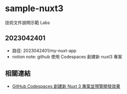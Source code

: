 # sample-nuxt3

技術文件說明示範 Labs

## 2023042401

- 路徑: 2023042401/my-nuxt-app
- notion note: github 使用 Codespaces 創建新 nuxt3 專案

## 相關連結

- [GitHub Codespaces 創建新 Nuxt 3 專案並預覽開發效果](https://www.tpisoftware.com/tpu/articleDetails/2940)

